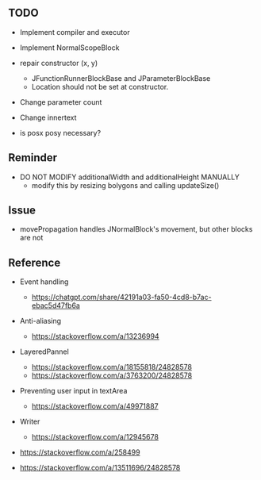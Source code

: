## TODO

- Implement compiler and executor
- Implement NormalScopeBlock

- repair constructor (x, y)
  - JFunctionRunnerBlockBase and JParameterBlockBase
  - Location should not be set at constructor.

- Change parameter count
- Change innertext
- is posx posy necessary?

## Reminder
- DO NOT MODIFY additionalWidth and additionalHeight MANUALLY
  - modify this by resizing bolygons and calling updateSize()


## Issue

- movePropagation handles JNormalBlock's movement, but other blocks are not

## Reference

- Event handling
  - https://chatgpt.com/share/42191a03-fa50-4cd8-b7ac-ebac5d47fb6a
- Anti-aliasing
  - https://stackoverflow.com/a/13236994
- LayeredPannel
  - https://stackoverflow.com/a/18155818/24828578
  - https://stackoverflow.com/a/3763200/24828578
- Preventing user input in textArea
  - https://stackoverflow.com/a/49971887  
- Writer
  - https://stackoverflow.com/a/12945678

- https://stackoverflow.com/a/258499
- https://stackoverflow.com/a/13511696/24828578
